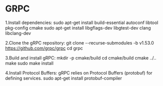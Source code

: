 # GRPC

1.Install dependencies:
sudo apt-get install build-essential autoconf libtool pkg-config cmake
sudo apt-get install libgflags-dev libgtest-dev clang libclang-dev

2.Clone the gRPC repository:
git clone --recurse-submodules -b v1.53.0 https://github.com/grpc/grpc
cd grpc

3.Build and install gRPC:
mkdir -p cmake/build
cd cmake/build
cmake ../..
make
sudo make install

4.Install Protocol Buffers: gRPC relies on Protocol Buffers (protobuf) for defining services.
sudo apt-get install protobuf-compiler
